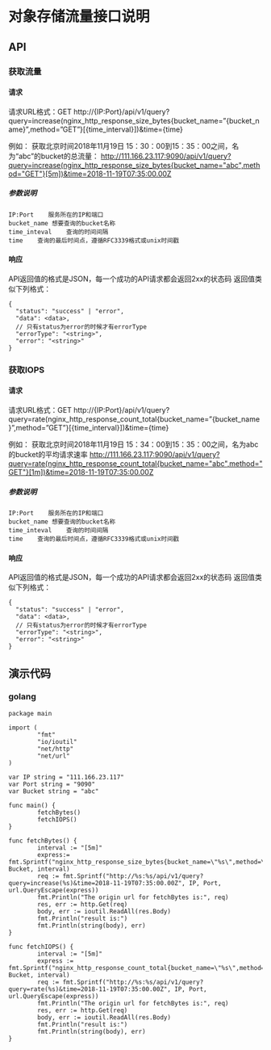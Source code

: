 
# 对象存储流量接口说明
## API
###	获取流量

#### 请求


请求URL格式：GET  http://{IP:Port}/api/v1/query?query=increase(nginx_http_response_size_bytes{bucket_name=”{bucket_name}”,method=”GET”}[{time_interval}])&time={time}

例如：
获取北京时间2018年11月19日 15：30：00到15：35：00之间，名为“abc”的bucket的总流量：
http://111.166.23.117:9090/api/v1/query?query=increase(nginx_http_response_size_bytes{bucket_name="abc",method="GET"}[5m])&time=2018-11-19T07:35:00.00Z


##### 参数说明
```
IP:Port	   服务所在的IP和端口
bucket_name	想要查询的bucket名称
time_inteval	查询的时间间隔
time	查询的最后时间点，遵循RFC3339格式或unix时间戳
```

#### 响应
API返回值的格式是JSON，每一个成功的API请求都会返回2xx的状态码
返回值类似下列格式：
```shell
{
  "status": "success" | "error",
  "data": <data>,
  // 只有status为error的时候才有errorType
  "errorType": "<string>",
  "error": "<string>"
}
```




###	获取IOPS

#### 请求
请求URL格式：GET http://{IP:Port}/api/v1/query?query=rate(nginx_http_response_count_total{bucket_name=”{bucket_name}”,method=”GET”}[{time_interval}])&time={time}

例如：
获取北京时间2018年11月19日 15：34：00到15：35：00之间，名为abc的bucket的平均请求速率
http://111.166.23.117:9090/api/v1/query?query=rate(nginx_http_response_count_total{bucket_name="abc",method="GET"}[1m])&time=2018-11-19T07:35:00.00Z
##### 参数说明
```
IP:Port	   服务所在的IP和端口
bucket_name	想要查询的bucket名称
time_inteval	查询的时间间隔
time	查询的最后时间点，遵循RFC3339格式或unix时间戳
```


#### 响应
API返回值的格式是JSON，每一个成功的API请求都会返回2xx的状态码
返回值类似下列格式：
```shell
{
  "status": "success" | "error",
  "data": <data>,
  // 只有status为error的时候才有errorType
  "errorType": "<string>",
  "error": "<string>"
}
```





## 演示代码
### golang
```shell
package main

import (
        "fmt"
        "io/ioutil"
        "net/http"
        "net/url"
)

var IP string = "111.166.23.117"
var Port string = "9090"
var Bucket string = "abc"

func main() {
        fetchBytes()
        fetchIOPS()
}

func fetchBytes() {
        interval := "[5m]"
        express:= fmt.Sprintf("nginx_http_response_size_bytes{bucket_name=\"%s\",method=\"GET\"}%s", Bucket, interval)
        req := fmt.Sprintf("http://%s:%s/api/v1/query?query=increase(%s)&time=2018-11-19T07:35:00.00Z", IP, Port, url.QueryEscape(express))
        fmt.Println("The origin url for fetchBytes is:", req)
        res, err := http.Get(req)
        body, err := ioutil.ReadAll(res.Body)
        fmt.Println("result is:")
        fmt.Println(string(body), err)
}

func fetchIOPS() {
        interval := "[5m]"
        express := fmt.Sprintf("nginx_http_response_count_total{bucket_name=\"%s\",method=\"GET\"}%s", Bucket, interval)
        req := fmt.Sprintf("http://%s:%s/api/v1/query?query=rate(%s)&time=2018-11-19T07:35:00.00Z", IP, Port, url.QueryEscape(express))
        fmt.Println("The origin url for fetchBytes is:", req)
        res, err := http.Get(req)
        body, err := ioutil.ReadAll(res.Body)
        fmt.Println("result is:")
        fmt.Println(string(body), err)
}
```